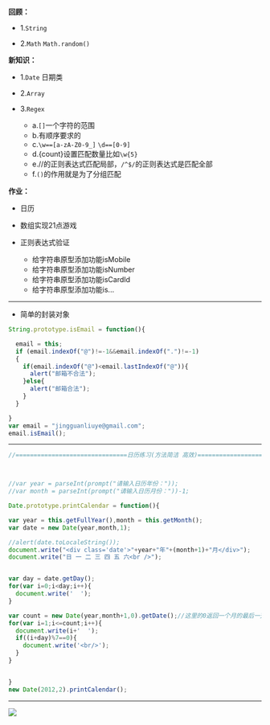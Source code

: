 **回顾：**

   - 1.`String`

   - 2.`Math`  `Math.random()`

**新知识：**

- 1.`Date` 日期类

- 2.`Array`

- 3.`Regex`

    - a.`[]`一个字符的范围
    - b.有顺序要求的
    - c.`\w==[a-zA-Z0-9_]`  `\d==[0-9]`
    - d.{count}设置匹配数量比如`\w{5}`
    - e.//的正则表达式匹配局部，`/^$/`的正则表达式是匹配全部
    - f.`()`的作用就是为了分组匹配

**作业：**

- 日历
- 数组实现21点游戏
- 正则表达式验证

  - 给字符串原型添加功能isMobile
  - 给字符串原型添加功能isNumber
  - 给字符串原型添加功能isCardId
  - 给字符串原型添加功能is...

---

- 简单的封装对象

```javascript
String.prototype.isEmail = function(){

  email = this;
  if (email.indexOf("@")!=-1&&email.indexOf(".")!=-1)
  {
    if(email.indexOf("@")<email.lastIndexOf("@")){
      alert("邮箱不合法");
    }else{
      alert("邮箱合法");
    }
  }

}
var email = "jingguanliuye@gmail.com";
email.isEmail();
```

---

```javascript
//===============================日历练习(方法简洁 高效)======================================



//var year = parseInt(prompt("请输入日历年份："));
//var month = parseInt(prompt("请输入日历月份："))-1;

Date.prototype.printCalendar = function(){

var year = this.getFullYear(),month = this.getMonth();
var date = new Date(year,month,1);

//alert(date.toLocaleString());
document.write("<div class='date'>"+year+"年"+(month+1)+"月</div>");
document.write("日 一 二 三 四 五 六<br />");


var day = date.getDay();
for(var i=0;i<day;i++){
  document.write('  ');
}

var count = new Date(year,month+1,0).getDate();//这里的0返回一个月的最后一天
for(var i=1;i<=count;i++){
  document.write(i+'  ');
  if((i+day)%7==0){
    document.write('<br/>');
  }
}


}
new Date(2012,2).printCalendar();
```

---

![](..images/DOM16.png)
